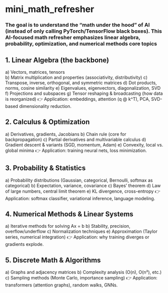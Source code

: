 # mini_math_refresher
### The goal is to understand the “math under the hood” of AI (instead of only calling PyTorch/TensorFlow black boxes). This AI-focused math refresher emphasizes linear algebra, probability, optimization, and numerical methods core topics

## 1. Linear Algebra (the backbone)
  a) Vectors, matrices, tensors \
  b) Matrix multiplication and properties (associativity, distributivity)
  c) Transpose, inverse, orthogonal, and symmetric matrices
  d) Dot products, norms, cosine similarity
  e) Eigenvalues, eigenvectors, diagonalization, SVD
  f) Projections and subspaces
  g) Tensor reshaping & broadcasting (how data is reorganized)
    👉 Application: embeddings, attention (q @ k^T), PCA, SVD-based dimensionality reduction.


## 2. Calculus & Optimization
  a) Derivatives, gradients, Jacobians
  b) Chain rule (core for backpropagation)
  c) Partial derivatives and multivariable calculus
  d) Gradient descent & variants (SGD, momentum, Adam)
  e) Convexity, local vs. global minima
    👉 Application: training neural nets, loss minimization.


## 3. Probability & Statistics
  a) Probability distributions (Gaussian, categorical, Bernoulli, softmax as categorical)
  b) Expectation, variance, covariance
  c) Bayes’ theorem
  d) Law of large numbers, central limit theorem
  e) KL divergence, cross-entropy
    👉 Application: softmax classifier, variational inference, language modeling.


## 4. Numerical Methods & Linear Systems
  a) Iterative methods for solving Ax = b
  b) Stability, precision, overflow/underflow
  c) Normalization techniques
  e) Approximation (Taylor series, numerical integration)
    👉 Application: why training diverges or gradients explode.


## 5. Discrete Math & Algorithms
  a) Graphs and adjacency matrices
  b) Complexity analysis (O(n), O(n²), etc.)
  c) Sampling methods (Monte Carlo, importance sampling)
    👉 Application: transformers (attention graphs), random walks, GNNs.
